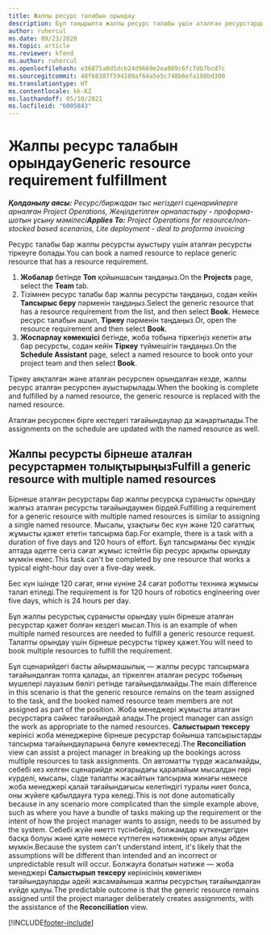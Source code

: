 ```yaml
---
title: Жалпы ресурс талабын орындау
description: Бұл тақырыпта жалпы ресурс талабы үшін аталған ресурстарды қалай тіркеу керектігі туралы ақпарат берілген.
author: ruhercul
ms.date: 09/23/2020
ms.topic: article
ms.reviewer: kfend
ms.author: ruhercul
ms.openlocfilehash: e36875a0d5dcb24d9669e2ea989c6fc7db7bcd7c
ms.sourcegitcommit: 40f68387f594180af64a5e5c748b6efa188bd300
ms.translationtype: HT
ms.contentlocale: kk-KZ
ms.lasthandoff: 05/10/2021
ms.locfileid: "6005843"
---
```

# <a name="generic-resource-requirement-fulfillment"></a><span data-ttu-id="2273f-103">Жалпы ресурс талабын орындау</span><span class="sxs-lookup"><span data-stu-id="2273f-103">Generic resource requirement fulfillment</span></span>

<span data-ttu-id="2273f-104">_**Қолданылу аясы:** Ресурс/биржадан тыс негіздегі сценарийлерге арналған Project Operations, Жеңілдетілген орналастыру - проформа-шотын ұсыну мәмілесі_</span><span class="sxs-lookup"><span data-stu-id="2273f-104">_**Applies To:** Project Operations for resource/non-stocked based scenarios, Lite deployment - deal to proforma invoicing_</span></span>

<span data-ttu-id="2273f-105">Ресурс талабы бар жалпы ресурсты ауыстыру үшін аталған ресурсты тіркеуге болады.</span><span class="sxs-lookup"><span data-stu-id="2273f-105">You can book a named resource to replace generic resource that has a resource requirement.</span></span>

1. <span data-ttu-id="2273f-106">**Жобалар** бетінде **Топ** қойыншасын таңдаңыз.</span><span class="sxs-lookup"><span data-stu-id="2273f-106">On the **Projects** page, select the **Team** tab.</span></span>
2. <span data-ttu-id="2273f-107">Тізімнен ресурс талабы бар жалпы ресурсты таңдаңыз, содан кейін **Тапсырыс беру** пәрменін таңдаңыз.</span><span class="sxs-lookup"><span data-stu-id="2273f-107">Select the generic resource that has a resource requirement from the list, and then select **Book**.</span></span> <span data-ttu-id="2273f-108">Немесе ресурс талабын ашып, **Тіркеу** пәрменін таңдаңыз.</span><span class="sxs-lookup"><span data-stu-id="2273f-108">Or, open the resource requirement and then select **Book**.</span></span>
3. <span data-ttu-id="2273f-109">**Жоспарлау көмекшісі** бетінде, жоба тобына тіркегіңіз келетін аты бар ресурсты, содан кейін **Тіркеу** түймешігін таңдаңыз.</span><span class="sxs-lookup"><span data-stu-id="2273f-109">On the **Schedule Assistant** page, select a named resource to book onto your project team and then select **Book**.</span></span>

<span data-ttu-id="2273f-110">Тіркеу аяқталған және аталған ресурспен орындалған кезде, жалпы ресурс аталған ресурспен ауыстырылады.</span><span class="sxs-lookup"><span data-stu-id="2273f-110">When the booking is complete and fulfilled by a named resource, the generic resource is replaced with the named resource.</span></span>

<span data-ttu-id="2273f-111">Аталған ресурспен бірге кестедегі тағайындаулар да жаңартылады.</span><span class="sxs-lookup"><span data-stu-id="2273f-111">The assignments on the schedule are updated with the named resource as well.</span></span>

## <a name="fulfill-a-generic-resource-with-multiple-named-resources"></a><span data-ttu-id="2273f-112">Жалпы ресурсты бірнеше аталған ресурстармен толықтырыңыз</span><span class="sxs-lookup"><span data-stu-id="2273f-112">Fulfill a generic resource with multiple named resources</span></span>
<span data-ttu-id="2273f-113">Бірнеше аталған ресурстары бар жалпы ресурсқа сұранысты орындау жалғыз аталған ресурсты тағайындаумен бірдей.</span><span class="sxs-lookup"><span data-stu-id="2273f-113">Fulfilling a requirement for a generic resource with multiple named resources is similar to assigning a single named resource.</span></span> <span data-ttu-id="2273f-114">Мысалы, ұзақтығы бес күн және 120 сағаттық жұмысты қажет ететін тапсырма бар.</span><span class="sxs-lookup"><span data-stu-id="2273f-114">For example, there is a task with a duration of five days and 120 hours of effort.</span></span> <span data-ttu-id="2273f-115">Бұл тапсырманы бес күндік аптада әдетте сегіз сағат жұмыс істейтін бір ресурс арқылы орындау мүмкін емес.</span><span class="sxs-lookup"><span data-stu-id="2273f-115">This task can't be completed by one resource that works a typical eight-hour day over a five-day week.</span></span> 

<span data-ttu-id="2273f-116">Бес күн ішінде 120 сағат, яғни күніне 24 сағат роботты техника жұмысы талап етіледі.</span><span class="sxs-lookup"><span data-stu-id="2273f-116">The requirement is for 120 hours of robotics engineering over five days, which is 24 hours per day.</span></span>

<span data-ttu-id="2273f-117">Бұл жалпы ресурстық сұранысты орындау үшін бірнеше аталған ресурстар қажет болған кездегі мысал.</span><span class="sxs-lookup"><span data-stu-id="2273f-117">This is an example of when multiple named resources are needed to fulfill a generic resource request.</span></span> <span data-ttu-id="2273f-118">Талапты орындау үшін бірнеше ресурсты тіркеу қажет.</span><span class="sxs-lookup"><span data-stu-id="2273f-118">You will need to book multiple resources to fulfill the requirement.</span></span>

<span data-ttu-id="2273f-119">Бұл сценарийдегі басты айырмашылық — жалпы ресурс тапсырмаға тағайындалған топта қалады, ал тіркелген аталған ресурс тобының мүшелері лауазым бөлігі ретінде тағайындалмайды.</span><span class="sxs-lookup"><span data-stu-id="2273f-119">The main difference in this scenario is that the generic resource remains on the team assigned to the task, and the booked named resource team members are not assigned as part of the position.</span></span> <span data-ttu-id="2273f-120">Жоба менеджері жұмысты аталған ресурстарға сәйкес тағайындай алады.</span><span class="sxs-lookup"><span data-stu-id="2273f-120">The project manager can assign the work as appropriate to the named resources.</span></span> <span data-ttu-id="2273f-121">**Салыстырып тексеру** көрінісі жоба менеджеріне бірнеше ресурстар бойынша тапсырыстарды тапсырма тағайындауларына бөлуге көмектеседі.</span><span class="sxs-lookup"><span data-stu-id="2273f-121">The **Reconciliation** view can assist a project manager in breaking up the bookings across multiple resources to task assignments.</span></span> <span data-ttu-id="2273f-122">Ол автоматты түрде жасалмайды, себебі кез келген сценарийде жоғарыдағы қарапайым мысалдан гөрі күрделі, мысалы, сізде талапты жасайтын тапсырма жинағы немесе жоба менеджері қалай тағайындағысы келетіндігі туралы ниет болса, оны жүйеге қабылдауға тура келеді.</span><span class="sxs-lookup"><span data-stu-id="2273f-122">This is not done automatically because in any scenario more complicated than the simple example above, such as where you have a bundle of tasks making up the requirement or the intent of how the project manager wants to assign, needs to be assumed by the system.</span></span> <span data-ttu-id="2273f-123">Себебі жүйе ниетті түсінбейді, болжамдар күткендегіден басқа болуы және қате немесе күтпеген нәтиженің орын алуы әбден мүмкін.</span><span class="sxs-lookup"><span data-stu-id="2273f-123">Because the system can't understand intent, it's likely that the assumptions will be different than intended and an incorrect or unpredictable result will occur.</span></span> <span data-ttu-id="2273f-124">Болжауға болатын нәтиже — жоба менеджері **Салыстырып тексеру** көрінісінің көмегімен тағайындауларды әдейі жасамайынша жалпы ресурстың тағайындалған күйде қалуы.</span><span class="sxs-lookup"><span data-stu-id="2273f-124">The predictable outcome is that the generic resource remains assigned until the project manager deliberately creates assignments, with the assistance of the **Reconciliation** view.</span></span>




[!INCLUDE[footer-include](../includes/footer-banner.md)]